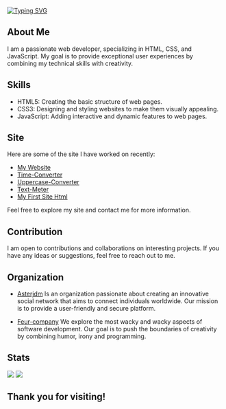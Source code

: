 [![Typing SVG](https://readme-typing-svg.demolab.com?font=ubuntu&weight=700&size=60&pause=1000&color=F7F7F7&width=900&height=150&lines=My+name+is+Vital;I+have+300IQ;I'm+a+genius;Visit+my+website;Why+you+still+read%3F)](https://rmbi.ch/vital/)

## About Me

I am a passionate web developer, specializing in HTML, CSS, and JavaScript. My goal is to provide exceptional user experiences by combining my technical skills with creativity.

## Skills

- HTML5: Creating the basic structure of web pages.
- CSS3: Designing and styling websites to make them visually appealing.
- JavaScript: Adding interactive and dynamic features to web pages.

## Site

Here are some of the site I have worked on recently:

- [My Website](https://rmbi.ch/vital/)
- [Time-Converter](https://rmbi.ch/vital/time-converter/)
- [Uppercase-Converter](https://rmbi.ch/vital/uppercase-converter/)
- [Text-Meter](https://rmbi.ch/vital/text-meter/)
- [My First Site Html](https://rmbi.ch/vital/mfsh/)

Feel free to explore my site and contact me for more information.

## Contribution

I am open to contributions and collaborations on interesting projects. If you have any ideas or suggestions, feel free to reach out to me.

## Organization

- [Asterjdm](https://github.com/asterjdm) Is an organization passionate about creating an innovative social network that aims to connect individuals worldwide. Our mission is to provide a user-friendly and secure platform.

- [Feur-company](https://github.com/Feur-company) We explore the most wacky and wacky aspects of software development. Our goal is to push the boundaries of creativity by combining humor, irony and programming.

## Stats
[![](http://github-profile-summary-cards.vercel.app/api/cards/repos-per-language?username=Vital-Vuillaume&theme=dracula)](https://github.com/Vital-Vuillaume)
 [![](http://github-profile-summary-cards.vercel.app/api/cards/most-commit-language?username=Vital-Vuillaume&theme=dracula)](https://github.com/Vital-Vuillaume)

## Thank you for visiting!
